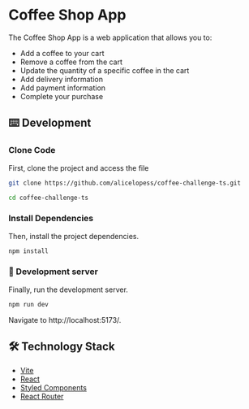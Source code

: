 <!--# 🚧 In Progress-->
# Coffee Shop App

The Coffee Shop App is a web application that allows you to: 

- Add a coffee to your cart
- Remove a coffee from the cart
- Update the quantity of a specific coffee in the cart
- Add delivery information
- Add payment information
- Complete your purchase

## ⌨️ Development

### Clone Code
First, clone the project and access the file

```bash
git clone https://github.com/alicelopess/coffee-challenge-ts.git
```
```bash
cd coffee-challenge-ts
```

### Install Dependencies
Then, install the project dependencies.

```bash
npm install
```

### 🚀 Development server
Finally, run the development server. 

```bash
npm run dev
```
Navigate to http://localhost:5173/.


## 🛠 Technology Stack

- [Vite](https://vitejs.dev)
- [React](https://react.dev)
- [Styled Components](https://styled-components.com/)
- [React Router](https://reactrouter.com/en/main)
